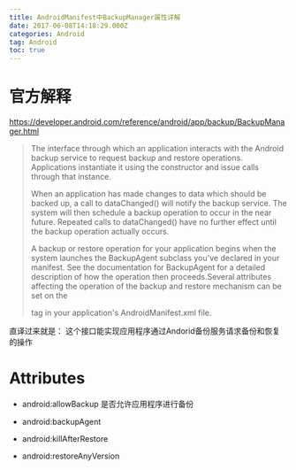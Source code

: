 ```yaml
---
title: AndroidManifest中BackupManager属性详解
date: 2017-06-08T14:18:29.000Z
categories: Android
tag: Android
toc: true
---
```


# 官方解释

<https://developer.android.com/reference/android/app/backup/BackupManager.html>

> The interface through which an application interacts with the Android backup service to request backup and restore operations. Applications instantiate it using the constructor and issue calls through that instance.
>
> When an application has made changes to data which should be backed up, a call to dataChanged() will notify the backup service. The system will then schedule a backup operation to occur in the near future. Repeated calls to dataChanged() have no further effect until the backup operation actually occurs.
>
> A backup or restore operation for your application begins when the system launches the BackupAgent subclass you've declared in your manifest. See the documentation for BackupAgent for a detailed description of how the operation then proceeds.Several attributes affecting the operation of the backup and restore mechanism can be set on the
>
> <application> tag in your application's AndroidManifest.xml file.</application>

直译过来就是： 这个接口能实现应用程序通过Andorid备份服务请求备份和恢复的操作

# Attributes

-   android:allowBackup 是否允许应用程序进行备份
-   android:backupAgent

-   android:killAfterRestore

-   android:restoreAnyVersion
